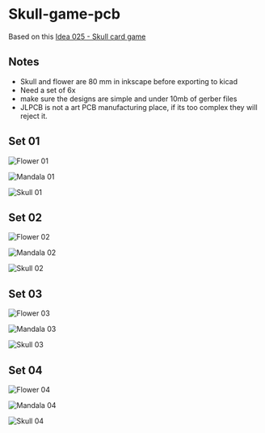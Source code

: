 # Skull-game-pcb

Based on this [Idea 025 - Skull card game](https://blog.abluestar.com/idea025-skull-card-game/)

## Notes

- Skull and flower are 80 mm in inkscape before exporting to kicad
- Need a set of 6x
- make sure the designs are simple and under 10mb of gerber files
- JLPCB is not a art PCB manufacturing place, if its too complex they will reject it.

## Set 01

![Flower 01](./input/set_01/flower_01.png?raw=true)

![Mandala 01](./input/set_01/mandala_01.png?raw=true)

![Skull 01](./input/set_01/skull_01.png?raw=true)

## Set 02

![Flower 02](./input/set_02/flower_02.png?raw=true)

![Mandala 02](./input/set_02/mandala_02.png?raw=true)

![Skull 02](./input/set_02/skull_02.png?raw=true)

## Set 03

![Flower 03](./input/set_03/flower_03.png?raw=true)

![Mandala 03](./input/set_03/mandala_03.png?raw=true)

![Skull 03](./input/set_03/skull_03.png?raw=true)

## Set 04

![Flower 04](./input/set_04/flower_04.png?raw=true)

![Mandala 04](./input/set_04/mandala_04.png?raw=true)

![Skull 04](./input/set_04/skull_04.png?raw=true)

